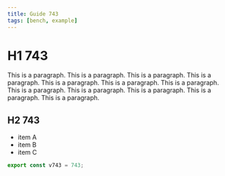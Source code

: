```yaml
---
title: Guide 743
tags: [bench, example]
---
```


# H1 743

This is a paragraph. This is a paragraph. This is a paragraph. This is a paragraph. This is a paragraph. This is a paragraph. This is a paragraph. This is a paragraph. This is a paragraph. This is a paragraph. This is a paragraph. This is a paragraph. 

## H2 743

- item A
- item B
- item C

```ts
export const v743 = 743;
```